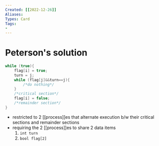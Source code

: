 ```yaml
---
Created: [[2022-12-26]]
Aliases: 
Types: Card
Tags: 
- 
---
```

# Peterson's solution
```C
while (true){
	flag[i] = true;
	turn = j;
	while (flag[j]&&turn==j){
		/*do nothing*/
	}
	/*critical section*/
	flag[i] = false;
	/*remainder section*/
}
```
- restricted to 2 [[process]]es that alternate execution b/w their critical sections and remainder sections
- requiring the 2 [[process]]es to share 2 data items
  1. `int turn`
  2. `bool flag[2]`
